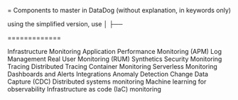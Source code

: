 = Components to master in DataDog (without explanation, in keywords only)

using the simplified version, use │   ├── 

=============

Infrastructure Monitoring
Application Performance Monitoring (APM)
Log Management
Real User Monitoring (RUM)
Synthetics
Security Monitoring
Tracing
Distributed Tracing
Container Monitoring
Serverless Monitoring
Dashboards and Alerts
Integrations
Anomaly Detection
Change Data Capture (CDC)
Distributed systems monitoring
Machine learning for observability
Infrastructure as code (IaC) monitoring